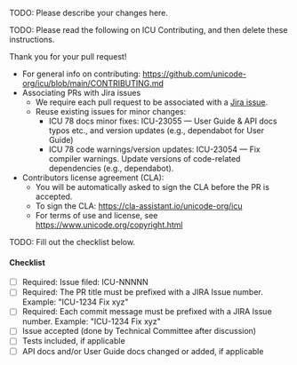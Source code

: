 TODO: Please describe your changes here.

TODO: Please read the following on ICU Contributing, and then delete these instructions.

Thank you for your pull request!

* For general info on contributing: https://github.com/unicode-org/icu/blob/main/CONTRIBUTING.md
* Associating PRs with Jira issues
  - We require each pull request to be associated with a [Jira issue](https://icu.unicode.org/bugs).
  - Reuse existing issues for minor changes:
    * ICU 78 docs minor fixes: ICU-23055 — User Guide & API docs typos etc., and version updates (e.g., dependabot for User Guide)
    * ICU 78 code warnings/version updates: ICU-23054 — Fix compiler warnings. Update versions of code-related dependencies (e.g., dependabot).
* Contributors license agreement (CLA):
  - You will be automatically asked to sign the CLA before the PR is accepted.
  - To sign the CLA: https://cla-assistant.io/unicode-org/icu
  - For terms of use and license, see https://www.unicode.org/copyright.html

TODO: Fill out the checklist below.

#### Checklist
- [ ] Required: Issue filed: ICU-NNNNN
- [ ] Required: The PR title must be prefixed with a JIRA Issue number. Example: "ICU-1234 Fix xyz"
- [ ] Required: Each commit message must be prefixed with a JIRA Issue number. Example: "ICU-1234 Fix xyz"
- [ ] Issue accepted (done by Technical Committee after discussion)
- [ ] Tests included, if applicable
- [ ] API docs and/or User Guide docs changed or added, if applicable
